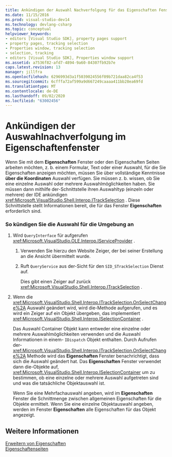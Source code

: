 ```yaml
---
title: Ankündigen der Auswahl Nachverfolgung für das Eigenschaften Fenster | Microsoft-Dokumentation
ms.date: 11/15/2016
ms.prod: visual-studio-dev14
ms.technology: devlang-csharp
ms.topic: conceptual
helpviewer_keywords:
- editors [Visual Studio SDK], property pages support
- property pages, tracking selection
- Properties window, tracking selection
- selection, tracking
- editors [Visual Studio SDK], Properties window support
ms.assetid: a7536f82-afd7-4894-9a60-84307fb92b7e
caps.latest.revision: 13
manager: jillfra
ms.openlocfilehash: 6296993d3a1f5039024556f09b721daa82ca4f53
ms.sourcegitcommit: 6cfffa72af599a9d667249caaaa411bb28ea69fd
ms.translationtype: MT
ms.contentlocale: de-DE
ms.lasthandoff: 09/02/2020
ms.locfileid: "63002456"
---
```

# <a name="announcing-property-window-selection-tracking"></a>Ankündigen der Auswahlnachverfolgung im Eigenschaftenfenster
Wenn Sie mit dem **Eigenschaften** Fenster oder den Eigenschaften Seiten arbeiten möchten, z. b. einem Formular, Text oder einer Auswahl, für die Sie Eigenschaften anzeigen möchten, müssen Sie über vollständige Kenntnisse **über die Koordinaten** Auswahl verfügen. Sie müssen z. b. wissen, ob Sie eine einzelne Auswahl oder mehrere Auswahlmöglichkeiten haben. Sie müssen dann mithilfe der-Schnittstelle ihren Auswahltyp (einzeln oder mehrere) der IDE ankündigen <xref:Microsoft.VisualStudio.Shell.Interop.ITrackSelection> . Diese Schnittstelle stellt Informationen bereit, die für das Fenster **Eigenschaften** erforderlich sind.  
  
### <a name="to-announce-selection-to-the-environment"></a>So kündigen Sie die Auswahl für die Umgebung an  
  
1. Wird `QueryInterface` für aufgerufen <xref:Microsoft.VisualStudio.OLE.Interop.IServiceProvider> .  
  
    1. Verwenden Sie hierzu den Website Zeiger, der bei seiner Erstellung an die Ansicht übermittelt wurde.  
  
    2. Ruft `QueryService` aus der-Sicht für den `SID_STrackSelection` Dienst auf.  
  
         Dies gibt einen Zeiger auf zurück <xref:Microsoft.VisualStudio.Shell.Interop.ITrackSelection> .  
  
2. Wenn die <xref:Microsoft.VisualStudio.Shell.Interop.ITrackSelection.OnSelectChange%2A> Auswahl geändert wird, wird die-Methode aufgerufen, und es wird ein Zeiger auf ein Objekt übergeben, das implementiert <xref:Microsoft.VisualStudio.Shell.Interop.ISelectionContainer> .  
  
     Das Auswahl Container Objekt kann entweder eine einzelne oder mehrere Auswahlmöglichkeiten verwenden und die Auswahl Informationen in einem- `IDispatch` Objekt enthalten. Durch Aufrufen der- <xref:Microsoft.VisualStudio.Shell.Interop.ITrackSelection.OnSelectChange%2A> Methode wird das **Eigenschaften** Fenster benachrichtigt, dass sich die Auswahl geändert hat. Das **Eigenschaften** Fenster verwendet dann die-Objekte auf, <xref:Microsoft.VisualStudio.Shell.Interop.ISelectionContainer> um zu bestimmen, ob eine einzelne oder mehrere Auswahl aufgetreten sind und was die tatsächliche Objektauswahl ist.  
  
     Wenn Sie eine Mehrfachauswahl angeben, wird im **Eigenschaften** Fenster die Schnittmenge zwischen allgemeinen Eigenschaften für die Objekte ermittelt. Wenn Sie eine einzelne Objektauswahl angeben, werden im Fenster **Eigenschaften** alle Eigenschaften für das Objekt angezeigt.  
  
## <a name="see-also"></a>Weitere Informationen  
 [Erweitern von Eigenschaften](../extensibility/internals/extending-properties.md)   
 [Eigenschaftenseiten](../extensibility/internals/property-pages.md)